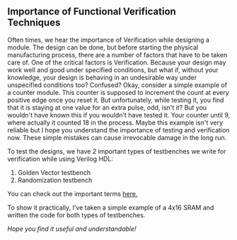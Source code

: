 ## **Importance of Functional Verification Techniques**
Often times, we hear the importance of Verification while designing a module. The design can be done, but before starting the physical manufacturing process, there are a number of factors that have to be taken care of. One of the critical factors is Verification. Because your design may work well and good under specified conditions, but what if, without your knowledge, your design is behaving in an undesirable way under unspecified conditions too? Confused? Okay, consider a simple example of a counter module. This counter is supposed to increment the count at every positive edge once you reset it. But unfortunately, while testing it, you find that it is staying at one value for an extra pulse, odd, isn't it? But you wouldn't have known this if you wouldn't have tested it. Your counter until 9, where actually it counted 18 in the process. Maybe this example isn't very reliable but I hope you understand the importance of testing and verification now. These simple mistakes can cause irrevocable damage in the long run. 

To test the designs, we have 2 important types of testbenches we write for verification while using Verilog HDL:
  1) Golden Vector testbench
  2) Randomization testbench
  
 You can check out the important terms [here.]( http://www.testbench.in/TB_06_SELF_CHECKING_TESTBENCH.html)
 
 To show it practically, I've taken a simple example of a 4x16 SRAM and written the code for both types of testbenches. 
 
 *Hope you find it useful and understandable!* 
 
 
 
